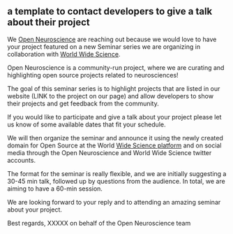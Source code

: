 ## a template to contact developers to give a talk about their project

We [Open Neuroscience](<https://open-neuroscience.com/>) are reaching out because we would love to have your project featured on a new Seminar series we are organizing in collaboration with [World Wide Science](https://www.world-wide.org/).

Open Neuroscience is a community-run project, where we are curating and highlighting open source projects related to neurosciences!

The goal of this seminar series is to highlight projects that are listed in our website (LINK to the project on our page) and allow developers to show their projects and get feedback from the community.

If you would like to participate and give a talk about your project please let us know of some available dates that fit your schedule.

We will then organize the seminar and announce it using the newly created domain for Open Source at the World [Wide Science platform](https://www.world-wide.org/Open-Source/) and on social media through the Open Neuroscience and World Wide Science twitter accounts.


The format for the seminar is really flexible, and we are initially suggesting a 30-45 min talk, followed up by questions from the audience. In total, we are aiming to have a 60-min session.

We are looking forward to your reply and to attending an amazing seminar about your project.

Best regards,
XXXXX on behalf of the Open Neuroscience team
